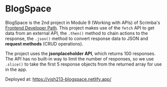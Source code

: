 # BlogSpace

BlogSpace is the 2nd project in Module 9 (Working with APIs) of Scrimba's [Frontend Developer Path](https://scrimba.com/learn/frontend). This project makes use of the `fetch` API to get data from an external API, the `.then()` method to chain actions to the response, the `.json()` method to convert response data to JSON and __request methods__ (CRUD operations).

The project uses the __jsonplaceholder API__, which returns 100 responses. The API has no built-in way to limit the number of responses, so we use `.slice()` to take the first 5 response objects from the returned array for use in the app.

Deployed at: https://vish213-blogspace.netlify.app/